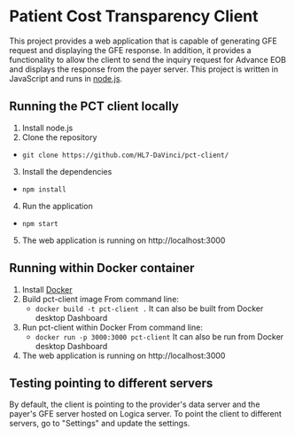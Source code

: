 # Patient Cost Transparency Client
This project provides a web application that is capable of generating GFE request and displaying the GFE response. In addition, it provides a functionality to allow the client to send the inquiry request for Advance EOB and displays the response from the payer server.  This project is written in JavaScript and runs in [node.js](https://nodejs.org/en/).  

## Running the PCT client locally
1. Install node.js
2. Clone the repository
  * `git clone https://github.com/HL7-DaVinci/pct-client/`
3. Install the dependencies
  * `npm install`
4. Run the application
  * `npm start`
5. The web application is running on http://localhost:3000

## Running within Docker container
1. Install [Docker](https://docs.docker.com/get-docker/)
2. Build pct-client image
   From command line:
    * `docker build -t pct-client .`
   It can also be built from Docker desktop Dashboard
3. Run pct-client within Docker
   From command line:
   * `docker run -p 3000:3000 pct-client`
   It can also be run from Docker desktop Dashboard
4. The web application is running on http://localhost:3000

## Testing pointing to different servers
By default, the client is pointing to the provider's data server and the payer's GFE server hosted on Logica server. 
To point the client to different servers, go to "Settings" and update the settings. 